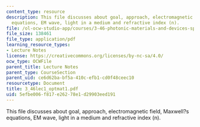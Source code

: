 ```yaml
---
content_type: resource
description: This file discusses about goal, approach, electromagnetic field, Maxwell?s
  equations, EM wave, light in a medium and refractive index (n).
file: /ol-ocw-studio-app/courses/3-46-photonic-materials-and-devices-spring-2006/5efbe006f817e26278e1d29903eed191_3_46lec1_optmat1.pdf
file_size: 138461
file_type: application/pdf
learning_resource_types:
- Lecture Notes
license: https://creativecommons.org/licenses/by-nc-sa/4.0/
ocw_type: OCWFile
parent_title: Lecture Notes
parent_type: CourseSection
parent_uid: ce6d62ba-bf5a-410c-efb1-cd0f48ceec10
resourcetype: Document
title: 3_46lec1_optmat1.pdf
uid: 5efbe006-f817-e262-78e1-d29903eed191
---
```

This file discusses about goal, approach, electromagnetic field, Maxwell?s equations, EM wave, light in a medium and refractive index (n).